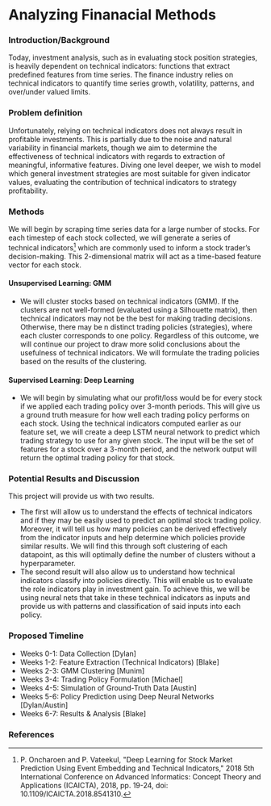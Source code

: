 # Analyzing Finanacial Methods

### Introduction/Background
Today, investment analysis, such as in evaluating stock position strategies, is heavily dependent on technical indicators: functions that extract predefined features from time series. The finance industry relies on technical indicators to quantify time series growth, volatility, patterns, and over/under valued limits.

### Problem definition
Unfortunately, relying on technical indicators does not always result in profitable investments. This is partially due to the noise and natural variability in financial markets, though we aim to determine the effectiveness of technical indicators with regards to extraction of meaningful, informative features. Diving one level deeper, we wish to model which general investment strategies are most suitable for given indicator values, evaluating the contribution of technical indicators to strategy profitability.

### Methods
We will begin by scraping time series data for a large number of stocks. For each timestep of each stock collected, we will generate a series of technical indicators[^1] which are commonly used to inform a stock trader’s decision-making. This 2-dimensional matrix will act as a time-based feature vector for each stock.
#### Unsupervised Learning: GMM
- We will cluster stocks based on technical indicators (GMM). If the clusters are not well-formed (evaluated using a Silhouette matrix), then technical indicators may not be the best for making trading decisions. Otherwise, there may be n distinct trading policies (strategies), where each cluster corresponds to one policy. Regardless of this outcome, we will continue our project to draw more solid conclusions about the usefulness of technical indicators. We will formulate the trading policies based on the results of the clustering.


#### Supervised Learning: Deep Learning
- We will begin by simulating what our profit/loss would be for every stock if we applied each trading policy over 3-month periods. This will give us a ground truth measure for how well each trading policy performs on each stock. Using the technical indicators computed earlier as our feature set, we will create a deep LSTM neural network to predict which trading strategy to use for any given stock. The input will be the set of features for a stock over a 3-month period, and the network output will return the optimal trading policy for that stock.

### Potential Results and Discussion
This project will provide us with two results. 
- The first will allow us to understand the effects of technical indicators and if they may be easily used to predict an optimal stock trading policy. Moreover, it will tell us how many policies can be derived effectively from the indicator inputs and help determine which policies provide similar results. We will find this through soft clustering of each datapoint, as this will optimally define the number of clusters without a hyperparameter.
- The second result will also allow us to understand how technical indicators classify into policies directly. This will enable us to evaluate the role indicators play in investment gain. To achieve this, we will be using neural nets that take in these technical indicators as inputs and provide us with patterns and classification of said inputs into each policy. 

### Proposed Timeline
- Weeks 0-1: Data Collection [Dylan]
- Weeks 1-2: Feature Extraction (Technical Indicators) [Blake]
- Weeks 2-3: GMM Clustering [Munim]
- Weeks 3-4: Trading Policy Formulation [Michael]
- Weeks 4-5: Simulation of Ground-Truth Data [Austin]
- Weeks 5-6: Policy Prediction using Deep Neural Networks [Dylan/Austin]
- Weeks 6-7: Results & Analysis [Blake]

### References
[^1]: P. Oncharoen and P. Vateekul, "Deep Learning for Stock Market Prediction Using Event Embedding and Technical Indicators," 2018 5th International Conference on Advanced Informatics: Concept Theory and Applications (ICAICTA), 2018, pp. 19-24, doi: 10.1109/ICAICTA.2018.8541310.

[^2]: Zhai Y., Hsu A., Halgamuge S.K. (2007) Combining News and Technical Indicators in Daily Stock Price Trends Prediction. In: Liu D., Fei S., Hou Z., Zhang H., Sun C. (eds) Advances in Neural Networks – ISNN 2007. ISNN 2007. Lecture Notes in Computer Science, vol 4493. Springer, Berlin, Heidelberg. https://doi.org/10.1007/978-3-540-72395-0_132

[^3]: Yauheniya Shynkevich, T.M. McGinnity, Sonya A. Coleman, Ammar Belatreche, Yuhua Li, “Forecasting price movements using technical indicators: Investigating the impact of varying input window length, ” Neurocomputing, 2017, pp. 71-88, https://doi.org/10.1016/j.neucom.2016.11.095


